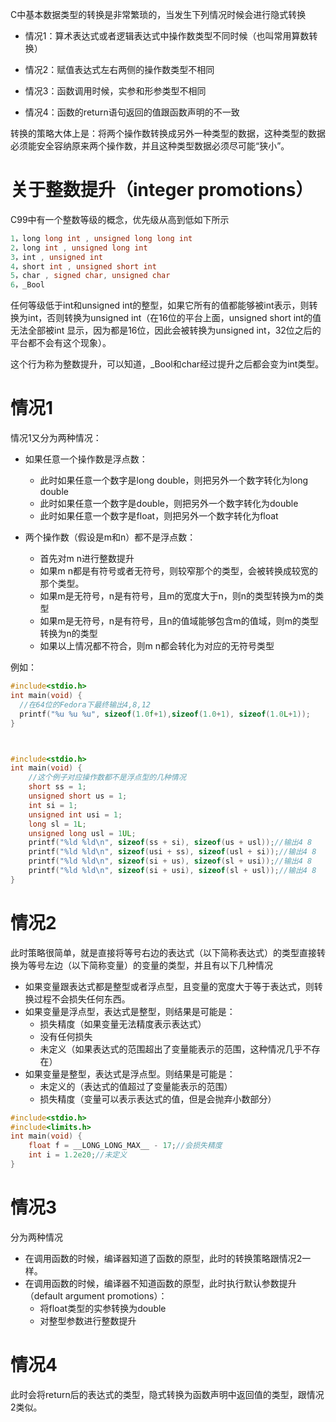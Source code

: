 


C中基本数据类型的转换是非常繁琐的，当发生下列情况时候会进行隐式转换

* 情况1：算术表达式或者逻辑表达式中操作数类型不同时候（也叫常用算数转换）

* 情况2：赋值表达式左右两侧的操作数类型不相同

* 情况3：函数调用时候，实参和形参类型不相同

* 情况4：函数的return语句返回的值跟函数声明的不一致

转换的策略大体上是：将两个操作数转换成另外一种类型的数据，这种类型的数据必须能安全容纳原来两个操作数，并且这种类型数据必须尽可能“狭小”。

# 关于整数提升（integer promotions）
C99中有一个整数等级的概念，优先级从高到低如下所示
```C
1，long long int , unsigned long long int
2，long int , unsigned long int
3，int , unsigned int
4，short int , unsigned short int
5，char , signed char, unsigned char
6，_Bool
```
任何等级低于int和unsigned int的整型，如果它所有的值都能够被int表示，则转换为int，否则转换为unsigned int（在16位的平台上面，unsigned short int的值无法全部被int 显示，因为都是16位，因此会被转换为unsigned int，32位之后的平台都不会有这个现象）。

这个行为称为整数提升，可以知道，_Bool和char经过提升之后都会变为int类型。

# 情况1
情况1又分为两种情况：
* 如果任意一个操作数是浮点数：
	- 此时如果任意一个数字是long double，则把另外一个数字转化为long double
	- 此时如果任意一个数字是double，则把另外一个数字转化为double
	- 此时如果任意一个数字是float，则把另外一个数字转化为float

* 两个操作数（假设是m和n）都不是浮点数：
	- 首先对m n进行整数提升
	- 如果m n都是有符号或者无符号，则较窄那个的类型，会被转换成较宽的那个类型。
	- 如果m是无符号，n是有符号，且m的宽度大于n，则n的类型转换为m的类型
	- 如果m是无符号，n是有符号，且n的值域能够包含m的值域，则m的类型转换为n的类型
	- 如果以上情况都不符合，则m n都会转化为对应的无符号类型

例如：
```C
#include<stdio.h>
int main(void) {
  //在64位的Fedora下最终输出4,8,12
  printf("%u %u %u", sizeof(1.0f+1),sizeof(1.0+1), sizeof(1.0L+1));
}



#include<stdio.h>
int main(void) {
	//这个例子对应操作数都不是浮点型的几种情况
	short ss = 1;
	unsigned short us = 1;
	int si = 1;
	unsigned int usi = 1;
	long sl = 1L;
	unsigned long usl = 1UL;
	printf("%ld %ld\n", sizeof(ss + si), sizeof(us + usl));//输出4 8
	printf("%ld %ld\n", sizeof(usi + ss), sizeof(usl + si));//输出4 8
	printf("%ld %ld\n", sizeof(si + us), sizeof(sl + usi));//输出4 8
	printf("%ld %ld\n", sizeof(si + usi), sizeof(sl + usl));//输出4 8
}

```




# 情况2
此时策略很简单，就是直接将等号右边的表达式（以下简称表达式）的类型直接转换为等号左边（以下简称变量）的变量的类型，并且有以下几种情况

* 如果变量跟表达式都是整型或者浮点型，且变量的宽度大于等于表达式，则转换过程不会损失任何东西。
* 如果变量是浮点型，表达式是整型，则结果是可能是：
	- 损失精度（如果变量无法精度表示表达式）
	- 没有任何损失
	- 未定义（如果表达式的范围超出了变量能表示的范围，这种情况几乎不存在）
* 如果变量是整型，表达式是浮点型。则结果是可能是：
	- 未定义的（表达式的值超过了变量能表示的范围）
	- 损失精度（变量可以表示表达式的值，但是会抛弃小数部分）
```C
#include<stdio.h>
#include<limits.h>
int main(void) {
	float f = __LONG_LONG_MAX__ - 17;//会损失精度
	int i = 1.2e20;//未定义
}
```


# 情况3
分为两种情况
* 在调用函数的时候，编译器知道了函数的原型，此时的转换策略跟情况2一样。
* 在调用函数的时候，编译器不知道函数的原型，此时执行默认参数提升（default argument
promotions）：
	- 将float类型的实参转换为double
	- 对整型参数进行整数提升


# 情况4
此时会将return后的表达式的类型，隐式转换为函数声明中返回值的类型，跟情况2类似。

